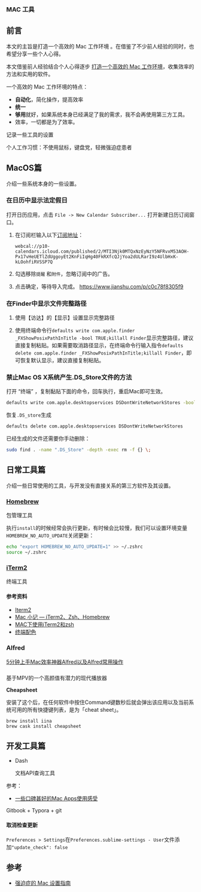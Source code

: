 ### MAC 工具

## 前言

本文的主旨是打造一个高效的 Mac 工作环境 。在借鉴了不少前人经验的同时，也希望分享一些个人心得。

本文借鉴前人经验结合个人心得逐步 [打造一个高效的 Mac 工作环境](https://github.com/macdao/ocds-guide-to-setting-up-mac)，收集效率的方法和实用的软件。

一个高效的 Mac 工作环境的特点：

- **自动化**，简化操作，提高效率
- **统一**
- **够用**就好，如果系统本身已经满足了我的需求，我不会再使用第三方工具。
- 效率，一切都是为了效率。

记录一些工具的设置



个人工作习惯：不使用鼠标，键盘党，轻微强迫症患者



## MacOS篇

介绍一些系统本身的一些设置。

### 

### 在日历中显示法定假日

打开日历应用，点击 `File -> New Calendar Subscriber...` 打开新建日历订阅窗口。

1.  在订阅栏输入以下[订阅地址]( <https://www.jianshu.com/p/c0c78f8305f9>)：

    ```
    webcal://p10-calendars.icloud.com/published/2/MTI3Njk0MTQxNzEyNzY5NFRvxM53AOH-Px17vHeUETlZdUggoyEt2KnFiIqHg40FkRXfcQJjYoa2dULRarI9z4UlbHxK-kLOohfiRVSSP7Q
    ```

2. 勾选移除`提醒` 和`附件`，忽略订阅中的广告。

3. 点击确定，等待导入完成。 <https://www.jianshu.com/p/c0c78f8305f9>

### 在Finder中显示文件完整路径

1. 使用【访达】的【显示】设置显示完整路径

2. 使用终端命令行`defaults write com.apple.finder _FXShowPosixPathInTitle -bool TRUE;killall Finder`显示完整路径，建议直接复制粘贴。如果需要取消路径显示，在终端命令行输入指令`defaults delete com.apple.finder _FXShowPosixPathInTitle;killall Finder`，即可恢复默认显示，建议直接复制粘贴。

### 禁止Mac OS X系统产生.DS_Store文件的方法

打开 “终端” ，复制黏贴下面的命令，回车执行，重启Mac即可生效。

```bash 
defaults write com.apple.desktopservices DSDontWriteNetworkStores -bool TRUE
```

恢复`.DS_store`生成

```bash
defaults delete com.apple.desktopservices DSDontWriteNetworkStores	
```

已经生成的文件还需要你手动删除：

```bash
sudo find . -name ".DS_Store" -depth -exec rm -f {} \;
```

### 

## 日常工具篇

介绍一些日常使用的工具，与开发没有直接关系的第三方软件及其设置。

### [Homebrew](http://brew.sh/)

包管理工具

执行`install`的时候经常会执行更新，有时候会比较慢，我们可以设置环境变量`HOMEBREW_NO_AUTO_UPDATE`关闭更新：

```bash
echo "export HOMEBREW_NO_AUTO_UPDATE=1" >> ~/.zshrc
source ~/.zshrc
```

### [iTerm2](https://iterm2.com/)

终端工具

#### 参考资料

- [Iterm2](https://github.com/macdao/ocds-guide-to-setting-up-mac#iterm2)
- [Mac 小记 — iTerm2、Zsh、Homebrew](https://www.cnblogs.com/youclk/p/8125305.html)
- [MAC下使用iTerm2和zsh](https://blog.csdn.net/u014102846/article/details/77964493)
- [终端配色](<https://sspai.com/post/53008>)

### Alfred

[5分钟上手Mac效率神器Alfred以及Alfred常用操作](https://www.jianshu.com/p/e9f3352c785f)

### 

基于MPV的一个高颜值有潜力的现代播放器

**Cheapsheet**

安装了这个后，在任何软件中按住Command键数秒后就会弹出该应用以及当前系统可用的所有快捷键列表，是为「cheat sheet」。

```
brew install iina
brew cask install cheapsheet
```

## 开发工具篇

- Dash

  文档API查询工具


参考：

- [一些口碑甚好的Mac Apps使用感受](<https://www.jianshu.com/p/2f8fb07101c1>)

  

Gitbook + Typora + git

#### 取消检查更新

`Preferences > Settings`在`Preferences.sublime-settings - User`文件添加`"update_check": false`



## 参考

- [强迫症的 Mac 设置指南](https://github.com/macdao/ocds-guide-to-setting-up-mac#功能键)